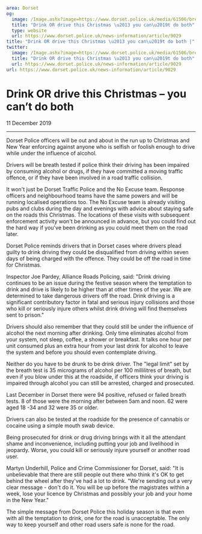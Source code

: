 ```yaml
area: Dorset
og:
  image: /Image.ashx?image=https://www.dorset.police.uk/media/61506/brewery-square-dorchester-xmas-drink-drive-dorset-2019-02.jpg&amp;amp;width=150
  title: "Drink OR drive this Christmas \u2013 you can\u2019t do both"
  type: website
  url: https://www.dorset.police.uk/news-information/article/9029
title: "Drink OR drive this Christmas \u2013 you can\u2019t do both |"
twitter:
  image: /Image.ashx?image=https://www.dorset.police.uk/media/61506/brewery-square-dorchester-xmas-drink-drive-dorset-2019-02.jpg&amp;amp;width=150
  title: "Drink OR drive this Christmas \u2013 you can\u2019t do both"
  url: https://www.dorset.police.uk/news-information/article/9029
url: https://www.dorset.police.uk/news-information/article/9029
```

# Drink OR drive this Christmas – you can’t do both

11 December 2019

* * *

Dorset Police officers will be out and about in the run up to Christmas and New Year enforcing against anyone who is selfish or foolish enough to drive while under the influence of alcohol.

Drivers will be breath tested if police think their driving has been impaired by consuming alcohol or drugs, if they have committed a moving traffic offence, or if they have been involved in a road traffic collision.

It won't just be Dorset Traffic Police and the No Excuse team. Response officers and neighbourhood teams have the same powers and will be running localised operations too. The No Excuse team is already visiting pubs and clubs during the day and evenings with advice about staying safe on the roads this Christmas. The locations of these visits with subsequent enforcement activity won't be announced in advance, but you could find out the hard way if you've been drinking as you could meet them on the road later.

Dorset Police reminds drivers that in Dorset cases where drivers plead guilty to drink driving they could be disqualified from driving within seven days of being charged with the offence. They could be off the road in time for Christmas.

Inspector Joe Pardey, Alliance Roads Policing, said: "Drink driving continues to be an issue during the festive season where the temptation to drink and drive is likely to be higher than at other times of the year. We are determined to take dangerous drivers off the road. Drink driving is a significant contributory factor in fatal and serious injury collisions and those who kill or seriously injure others whilst drink driving will find themselves sent to prison."

Drivers should also remember that they could still be under the influence of alcohol the next morning after drinking. Only time eliminates alcohol from your system, not sleep, coffee, a shower or breakfast. It talks one hour per unit consumed plus an extra hour from your last drink for alcohol to leave the system and before you should even contemplate driving.

Neither do you have to be drunk to be drink driver. The "legal limit" set by the breath test is 35 micrograms of alcohol per 100 millilitres of breath, but even if you blow under this at the roadside, if officers think your driving is impaired through alcohol you can still be arrested, charged and prosecuted.

Last December in Dorset there were 94 positive, refused or failed breath tests. 8 of those were the morning after between 5am and noon. 62 were aged 18 -34 and 32 were 35 or older.

Drivers can also be tested at the roadside for the presence of cannabis or cocaine using a simple mouth swab device.

Being prosecuted for drink or drug driving brings with it all the attendant shame and inconvenience, including putting your job and livelihood in jeopardy. Worse, you could kill or seriously injure yourself or another road user.

Martyn Underhill, Police and Crime Commissioner for Dorset, said: "It is unbelievable that there are still people out there who think it's OK to get behind the wheel after they've had a lot to drink. "We're sending out a very clear message - don't do it. You will be up before the magistrates within a week, lose your licence by Christmas and possibly your job and your home in the New Year."

The simple message from Dorset Police this holiday season is that even with all the temptation to drink, one for the road is unacceptable. The only way to keep yourself and other road users safe is none for the road.
